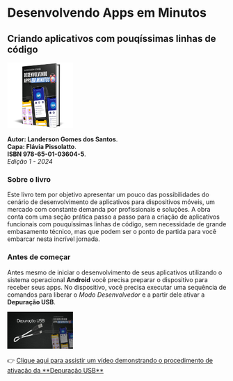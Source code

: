 # Desenvolvendo Apps em Minutos
## Criando aplicativos com pouqíssimas linhas de código
<img src="/imagens/mockup_livro-.png" width=30% heigth=30%>

**Autor: Landerson Gomes dos Santos**.<br>
**Capa: Flávia Pissolatto**.<br>
**ISBN 978-65-01-03604-5**.<br>
*Edição 1 - 2024*

### Sobre o livro ###
<p>Este livro tem por objetivo apresentar um pouco das possibilidades do cenário de desenvolvimento de aplicativos para dispositivos móveis, um mercado com constante demanda por profissionais e soluções. A obra conta com uma seção prática passo a passo para a criação de aplicativos funcionais com pouquíssimas linhas de código, sem necessidade de grande embasamento técnico, mas que podem ser o ponto de partida para você embarcar nesta incrível jornada.</p>

### Antes de começar ###
Antes mesmo de iniciar o desenvolvimento de seus aplicativos utilizando o sistema operacional **Android** você precisa preparar o dispositivo para receber seus apps. 
No dispositivo, você precisa executar uma sequência de comandos para liberar o *Modo Desenvolvedor* e a partir dele ativar a **Depuração USB**.

<a href="https://youtu.be/KIGbbI1uPLI" target="_blank"><img src="/imagens/miniaturas_video/DepuracaoUSB.jpg" width=30% heigth=30%></a>
<p>
👉 <a href="https://youtu.be/KIGbbI1uPLI" target="_blank"> Clique aqui para assistir um vídeo demonstrando o procedimento de ativação da **Depuração USB**</a>
</p>





